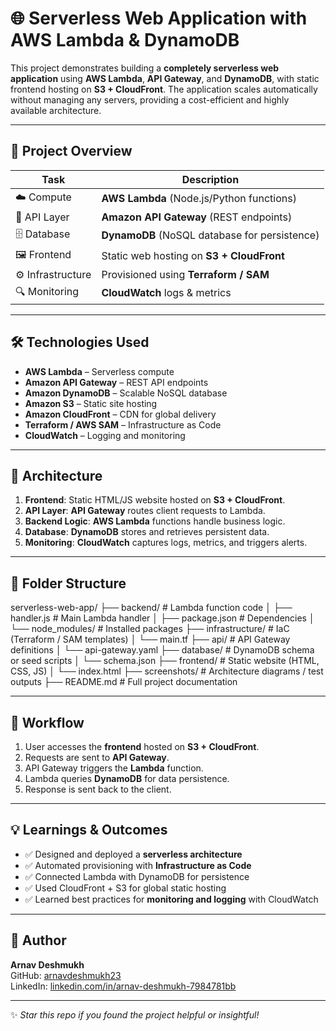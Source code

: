 # 🌐 Serverless Web Application with AWS Lambda & DynamoDB  

This project demonstrates building a **completely serverless web application** using **AWS Lambda**, **API Gateway**, and **DynamoDB**, with static frontend hosting on **S3 + CloudFront**. The application scales automatically without managing any servers, providing a cost-efficient and highly available architecture.  

---

## 📌 Project Overview  

| Task                | Description |
|---------------------|-------------|
| ☁️ Compute          | **AWS Lambda** (Node.js/Python functions) |
| 🔗 API Layer        | **Amazon API Gateway** (REST endpoints) |
| 🗄️ Database         | **DynamoDB** (NoSQL database for persistence) |
| 🖼️ Frontend         | Static web hosting on **S3 + CloudFront** |
| ⚙️ Infrastructure   | Provisioned using **Terraform / SAM** |
| 🔍 Monitoring       | **CloudWatch** logs & metrics |

---

## 🛠️ Technologies Used  

- **AWS Lambda** – Serverless compute  
- **Amazon API Gateway** – REST API endpoints  
- **Amazon DynamoDB** – Scalable NoSQL database  
- **Amazon S3** – Static site hosting  
- **Amazon CloudFront** – CDN for global delivery  
- **Terraform / AWS SAM** – Infrastructure as Code  
- **CloudWatch** – Logging and monitoring  

---

## 🚀 Architecture  

1. **Frontend**: Static HTML/JS website hosted on **S3 + CloudFront**.  
2. **API Layer**: **API Gateway** routes client requests to Lambda.  
3. **Backend Logic**: **AWS Lambda** functions handle business logic.  
4. **Database**: **DynamoDB** stores and retrieves persistent data.  
5. **Monitoring**: **CloudWatch** captures logs, metrics, and triggers alerts.  

---

## 📂 Folder Structure  

serverless-web-app/
├── backend/               # Lambda function code
│   ├── handler.js         # Main Lambda handler
│   ├── package.json       # Dependencies
│   └── node_modules/      # Installed packages
├── infrastructure/        # IaC (Terraform / SAM templates)
│   └── main.tf
├── api/                   # API Gateway definitions
│   └── api-gateway.yaml
├── database/              # DynamoDB schema or seed scripts
│   └── schema.json
├── frontend/              # Static website (HTML, CSS, JS)
│   └── index.html
├── screenshots/           # Architecture diagrams / test outputs
├── README.md              # Full project documentation

---

## 🧩 Workflow  

1. User accesses the **frontend** hosted on **S3 + CloudFront**.  
2. Requests are sent to **API Gateway**.  
3. API Gateway triggers the **Lambda** function.  
4. Lambda queries **DynamoDB** for data persistence.  
5. Response is sent back to the client.  

---

## 💡 Learnings & Outcomes  

- ✅ Designed and deployed a **serverless architecture**  
- ✅ Automated provisioning with **Infrastructure as Code**  
- ✅ Connected Lambda with DynamoDB for persistence  
- ✅ Used CloudFront + S3 for global static hosting  
- ✅ Learned best practices for **monitoring and logging** with CloudWatch  

---

## 👤 Author  

**Arnav Deshmukh**  
GitHub: [arnavdeshmukh23](https://github.com/arnavdeshmukh23)  
LinkedIn: [linkedin.com/in/arnav-deshmukh-7984781bb](https://www.linkedin.com/in/arnav-deshmukh-7984781bb)  

---

✨ *Star this repo if you found the project helpful or insightful!*  
